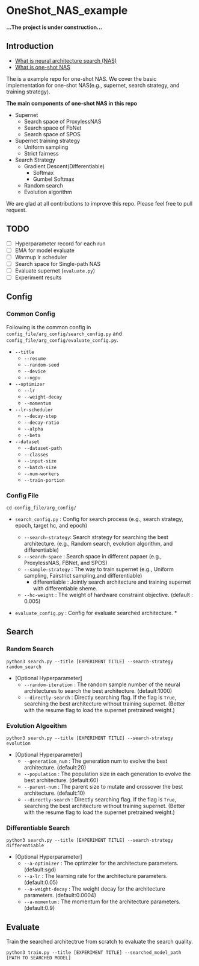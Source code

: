 # OneShot_NAS_example

**...The project is under construction...**

## Introduction

* [What is neural architecture search (NAS)](./doc/nas.md)
* [What is one-shot NAS](./doc/one_shot_nas.md)

The is a example repo for one-shot NAS. We cover the basic implementation for one-shot NAS(e.g., supernet, search strategy, and training strategy).

**The main components of one-shot NAS in this repo**
* Supernet
    * Search space of ProxylessNAS
    * Search space of FbNet
    * Search space of SPOS
* Supernet training strategy
    * Uniform sampling
    * Strict fairness
* Search Strategy
    * Gradient Descent(Differentiable)
        - Softmax
        - Gumbel Softmax
    * Random search
    * Evolution algorithm


We are glad at all contributions to improve this repo. Please feel free to pull request.

## TODO
* [ ] Hyperparameter record for each run
* [ ] EMA for model evaluate
* [ ] Warmup lr scheduler
* [ ] Search space for Single-path NAS
* [ ] Evaluate supernet (`evaluate.py`)
* [ ] Experiment results

## Config
### Common Config
Following is the common config in `config_file/arg_config/search_config.py` and `config_file/arg_config/evaluate_config.py`. 
* `--title`
    * `--resume`
    * `--random-seed`
    * `--device`
    * `--ngpu`
* `--optimizer`
    * `--lr`
    * `--weight-decay`
    * `--momentum`
* `--lr-scheduler`
    * `--decay-step`
    * `--decay-ratio`
    * `--alpha`
    * `--beta`
* `--dataset`
    * `--dataset-path`
    * `--classes`
    * `--input-size`
    * `--batch-size`
    * `--num-workers`
    * `--train-portion`


### Config File
```
cd config_file/arg_config/
```
* `search_config.py` : Config for search process (e.g., search strategy, epoch, target hc, and epoch)
    * `--search-strategy`: Search strategy for searching the best architecture. (e.g., Random search, evolution algorithm, and differentiable)
    * `--search-space` : Search space in different papaer (e.g., ProxylessNAS, FBNet, and SPOS)
    * `--sample-strategy` : The way to train supernet (e.g., Uniform sampling, Fairstrict sampling,and differentiable)
        * differentiable : Jointly search architecture and training supernet with differentiable sheme.
    * `--hc-weight` : The weight of hardware constraint objective. (default : 0.005)

* `evaluate_config.py` : Config for evaluate searched architecture.
    *

## Search
### Random Search
```
python3 search.py --title [EXPERIMENT TITLE] --search-strategy random_search
```
* [Optional Hyperparameter]
    * `--random-iteration` : The random sample number of the neural architectures to search the best architecture. (default:1000)
    * `--directly-search` : Directly searching flag. If the flag is `True`, searching the best architecture without training supernet. (Better with the resume flag to load the supernet pretrained weight.)
    

### Evolution Algoeithm
```
python3 search.py --title [EXPERIMENT TITLE] --search-strategy evolution
```
* [Optional Hyperparameter]
    * `--generation_num` : The generation num to evolve the best architecture. (default:20)
    * `--population` : The population size in each generation to evolve the best architecture. (default:60)
    * `--parent-num` : The parent size to mutate and crossover the best architecture. (default:10)
    * `--directly-search` : Directly searching flag. If the flag is `True`, searching the best architecture without training supernet. (Better with the resume flag to load the supernet pretrained weight.)

### Differentiable Search
```
python3 search.py --title [EXPERIMENT TITLE] --search-strategy differentiable
```
* [Optional Hyperparameter]
    * `--a-optimizer` : The optimzier for the architecture parameters. (default:sgd)
    * `--a-lr` : The learning rate for the architecture parameters. (default:0.05)
    * `--a-weight-decay` : The weight decay for the architecture parameters. (default:0.0004)
    * `--a-momentum` : The momentum for the architecture parameters. (default:0.9)

## Evaluate
Train the searched architectrue from scratch to evaluate the search quality.
```
python3 train.py --title [EXPERIMENT TITLE] --searched_model_path [PATH TO SEARCHED MODEL]
```

